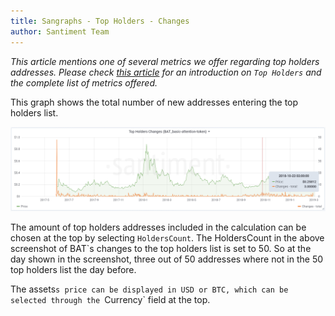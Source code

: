 ```yaml
---
title: Sangraphs - Top Holders - Changes
author: Santiment Team
---
```


*This article mentions one of several metrics we offer regarding top
holders addresses. Please check* [*this
article*](/intercom-articles/metrics-explained/sangraphs/metrics-about-top-holders)
*for an introduction on `Top Holders` and the complete list of metrics
offered.*

This graph shows the total number of new addresses entering the top
holders list.

![](32_top_holders_changes.png)

The amount of top holders addresses included in the calculation can be
chosen at the top by selecting `HoldersCount`. The HoldersCount in the
above screenshot of BAT`s changes to the top holders list is set to 50.
So at the day shown in the screenshot, three out of 50 addresses where
not in the 50 top holders list the day before.

The assets`s price can be displayed in USD or BTC, which can be
selected through the `Currency` field at the top.
